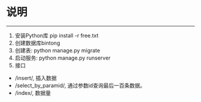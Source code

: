# 说明
---
1. 安装Python库
pip install -r free.txt
2. 创建数据库bintong
3. 创建表: python manage.py migrate
4. 启动服务: python manage.py runserver
5. 接口
* /insert/, 插入数据
* /select_by_paramid/, 通过参数id查询最后一百条数据。
* /index/, 数据量
